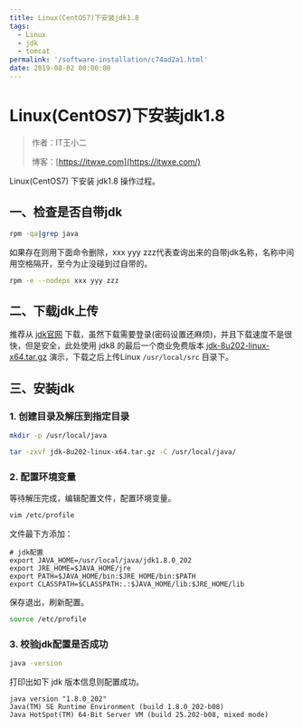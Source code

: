 ```yaml
---
title: Linux(CentOS7)下安装jdk1.8
tags:
  - Linux
  - jdk
  - tomcat
permalink: '/software-installation/c74ad2a1.html'
date: 2019-08-02 00:00:00
---
```


# Linux(CentOS7)下安装jdk1.8

> 作者：IT王小二
>
> 博客：[https://itwxe.com](https://itwxe.com/)

Linux(CentOS7) 下安装 jdk1.8 操作过程。

## 一、检查是否自带jdk

```bash
rpm -qa|grep java
```

如果存在则用下面命令删除，xxx yyy zzz代表查询出来的自带jdk名称，名称中间用空格隔开，至今为止没碰到过自带的。

```bash
rpm -e --nodeps xxx yyy zzz
```

## 二、下载jdk上传

推荐从 [jdk官网](https://www.oracle.com/java/technologies/oracle-java-archive-downloads.html) 下载，虽然下载需要登录(密码设置还麻烦)，并且下载速度不是很快，但是安全，此处使用 jdk8 的最后一个商业免费版本 [jdk-8u202-linux-x64.tar.gz](https://www.oracle.com/java/technologies/javase/javase8-archive-downloads.html#license-lightbox) 演示，下载之后上传Linux `/usr/local/src` 目录下。

## 三、安装jdk

### 1. 创建目录及解压到指定目录

```bash
mkdir -p /usr/local/java

tar -zxvf jdk-8u202-linux-x64.tar.gz -C /usr/local/java/
```

### 2. 配置环境变量

等待解压完成，编辑配置文件，配置环境变量。

```bash
vim /etc/profile
```

文件最下方添加：

```
# jdk配置
export JAVA_HOME=/usr/local/java/jdk1.8.0_202
export JRE_HOME=$JAVA_HOME/jre
export PATH=$JAVA_HOME/bin:$JRE_HOME/bin:$PATH
export CLASSPATH=$CLASSPATH:.:$JAVA_HOME/lib:$JRE_HOME/lib
```

保存退出，刷新配置。

```bash
source /etc/profile
```

### 3. 校验jdk配置是否成功

```bash
java -version
```

打印出如下 jdk 版本信息则配置成功。

```
java version "1.8.0_202"
Java(TM) SE Runtime Environment (build 1.8.0_202-b08)
Java HotSpot(TM) 64-Bit Server VM (build 25.202-b08, mixed mode)
```


